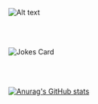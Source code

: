 ![Alt text](https://spotify-recently-played-readme.vercel.app/api?user=314rvqem6oemkjujjxfbg3mxez5i&unique=true&count=2)

<br/><br/>

![Jokes Card](https://readme-jokes.vercel.app/api)

<br/><br/>

[![Anurag's GitHub stats](https://github-readme-stats.vercel.app/api?username=Webbeuker-Martien)](https://github.com/anuraghazra/github-readme-stats)
